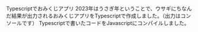 Typescriptでおみくじアプリ
2023年はうさぎ年ということで、ウサギにちなんだ結果が出力されるおみくじアプリをTypescriptで作成しました。（出力はコンソールです）
Typescriptで書いたコードをJavascriptにコンパイルしました。
